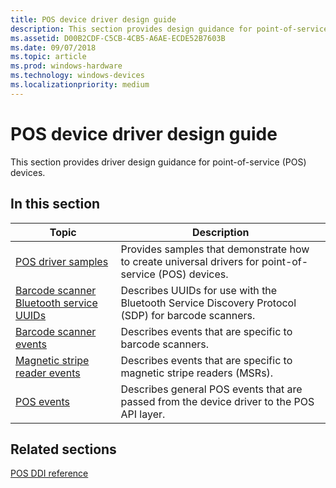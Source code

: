```yaml
---
title: POS device driver design guide
description: This section provides design guidance for point-of-service (POS) device drivers.
ms.assetid: D00B2CDF-C5CB-4CB5-A6AE-ECDE52B7603B
ms.date: 09/07/2018
ms.topic: article
ms.prod: windows-hardware
ms.technology: windows-devices
ms.localizationpriority: medium
---
```


# POS device driver design guide

This section provides driver design guidance for point-of-service (POS) devices.

## In this section

| Topic | Description |
| --- | --- |
| [POS driver samples](driver-samples.md) | Provides samples that demonstrate how to create universal drivers for point-of-service (POS) devices. |
| [Barcode scanner Bluetooth service UUIDs](barcode-scanner-bluetooth-service-uuids.md) | Describes UUIDs for use with the Bluetooth Service Discovery Protocol (SDP) for barcode scanners. |
| [Barcode scanner events](barcode-scanner-events.md) | Describes events that are specific to barcode scanners. |
| [Magnetic stripe reader events](magnetic-stripe-reader-events.md) | Describes events that are specific to magnetic stripe readers (MSRs). |
| [POS events](pos-events.md) | Describes general POS events that are passed from the device driver to the POS API layer. |

## Related sections

[POS DDI reference](https://docs.microsoft.com/windows-hardware/drivers/ddi/content/_pos)
